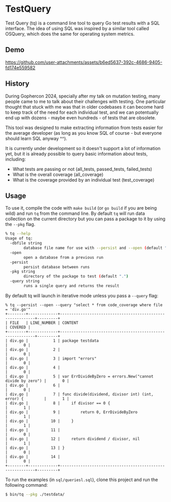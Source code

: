 # TestQuery

Test Query (tq) is a command line tool to query Go test results with a SQL interface. The idea of using SQL was inspired by a similar tool called OSQuery, which does the same for operating system metrics.

## Demo

https://github.com/user-attachments/assets/b6ed5637-392c-4686-9405-fd174e559582

## History

During Gophercon 2024, specially after my talk on mutation testing, many people came to me to talk about their challenges with testing. One particular thought that stuck with me was that in older codebases it can become hard to keep track of the need for each individual test, and we can potentually end up with dozens - maybe even hundreds - of tests that are obsolete.

This tool was designed to make extracting information from tests easier for the average developer (as long as you know SQL of course - but everyone should learn SQL anyway ^^).

It is currently under development so it doesn't support a lot of information yet, but it is already possible to query basic information about tests, including:

- What tests are passing or not (all_tests, passed_tests, failed_tests)
- What is the overall coverage (all_coverage)
- What is the coverage provided by an individual test (test_coverage)

## Usage

To use it, compile the code with `make build` (or `go build` if you are being wild) and run `tq` from the command line. By default `tq` will run data collection on the current directory but you can pass a package to it by using the `--pkg` flag.

```sh
% tq --help
Usage of tq:
  -dbfile string
    	database file name for use with --persist and --open (default "testquery.db")
  -open
    	open a database from a previous run
  -persist
    	persist database between runs
  -pkg string
    	directory of the package to test (default ".")
  -query string
    	runs a single query and returns the result

```
By default tq will launch in iterative mode unless you pass a `--query` flag:

```
% tq --persist --open --query "select * from code_coverage where file = 'div.go'"
+--------+-------------+-----------------------------------------------------------+---------+
| FILE   | LINE_NUMBER | CONTENT                                                   | COVERED |
+--------+-------------+-----------------------------------------------------------+---------+
| div.go |           1 | package testdata                                          |       0 |
| div.go |           2 |                                                           |       0 |
| div.go |           3 | import "errors"                                           |       0 |
| div.go |           4 |                                                           |       0 |
| div.go |           5 | var ErrDivideByZero = errors.New("cannot divide by zero") |       0 |
| div.go |           6 |                                                           |       0 |
| div.go |           7 | func divide(dividend, divisor int) (int, error) {         |       1 |
| div.go |           8 |     if divisor == 0 {                                     |       1 |
| div.go |           9 |         return 0, ErrDivideByZero                         |       1 |
| div.go |          10 |     }                                                     |       1 |
| div.go |          11 |                                                           |       0 |
| div.go |          12 |     return dividend / divisor, nil                        |       1 |
| div.go |          13 | }                                                         |       0 |
| div.go |          14 |                                                           |       0 |
+--------+-------------+-----------------------------------------------------------+---------+
```



To run the examples (in `sql/queriesl.sql`), clone this project and run the following command:

```sh
$ bin/tq --pkg ./testdata/
```
